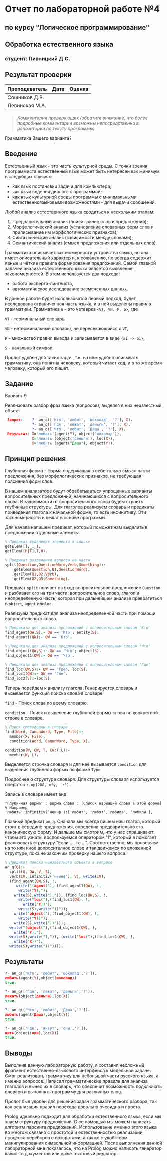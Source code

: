 # Отчет по лабораторной работе №4
## по курсу "Логическое программирование"

## Обработка естественного языка

### студент: Пивницкий Д.С.

## Результат проверки

| Преподаватель     | Дата         |  Оценка       |
|-------------------|--------------|---------------|
| Сошников Д.В. |              |               |
| Левинская М.А.|              |               |

> *Комментарии проверяющих (обратите внимание, что более подробные комментарии возможны непосредственно в репозитории по тексту программы)*

Грамматика Вашего варианта? 
## Введение

Естественный язык - это часть культурной среды. С точки зрения программиста естественный язык может быть интересен как минимум в следубщих случаях:

- как язык постановки задачи для компьютера;
- как язык ведения диалога с программой;
- как язык культурной среды программы с минимальными естественноязыковыми возможностями - для выдачи сообщений.

Любой анализ естественного языка сводиться к нескольким этапам: 
1. Предварительный анализ (поиск границ слов и предложений);
2. Морфологический анализ (установление словарных форм слов и приписывание им морфологических признаков);
3. Синтаксический анализ (зависимости между словами);
4. Семантический анализ (смысл предложения или отдельных слов). 

Грамматика описывает закономерности устройства языка, но она имеет описательный характер и, к сожалению, не всегда содержит явные и чёткие правила формирования предложений. Самой главной задачей анализа естественного языка является выявление закономерностей. В этом используется два подхода:
- работа эксперта-лингвиста,
- автоматическое исследование размеченных данных.

В данной работе будет использоватся первый подход, будет исследована ограниченная часть языка, и в ней выделены правила грамматики.  Грамматика  `G` - это  четверка  `<VT, VN, P, S>`, где

`VT` - терминальный словарь,

`VN` - нетерминальный словарь), не пересекающийся с `VT`,

`P` - множество правил вывода и записывается в виде `{ai -> bi}`,

`S` - начальный символ.

Пролог удобен для таких задач, т.к. на нём удобно описывать грамматику, она понятна человеку, который читает код, и в то же время человеку, который его пишет.

## Задание

Вариант 9

Реализовать разбор фраз языка (вопросов), выделяя в них неизвестный объект
```prolog
 Запрос:    ?- an_q(['Кто', 'любит', 'шоколад', '?'], X).
            ?- an_q(['Где', 'лежат', 'деньги', '?'], X).
            ?- an_q(['Что', 'любит', 'Даша', '?'], X).
 Результат: X='любить'(agent(Y), object('шоколад')),
            X='лежать'(object('деньги'), loc(X)),
            X='любить'(agent("Даша"), object(Y)).
```
## Принцип решения

Глубинная форма - форма содержащая в себе только смысл части предложения, без морфологических признаков, не требующая пояснения форм слов.

В нашем анализаторе будут обрабатываться упрощенные варианты вопросительных предложений, начинающихся с вопросительного слова. В зависимости от вопросительного слова будем строить глубинные структуры.
Для глаголов реализуем словарь и предикаты приведения глагола к начальной форме, то есть инфинитиву. Эти закономерности и лежат в основе программы.

Для начала напишем предикат, который поможет нам выделить в предложении отдельные элеметы.
```prolog
% Предикат выделения элемента в списке
getElem([],_,_).
getElem([H|T],T,H).

% Предикат разделения вопроса на части
split(Question,QuestionWord,Verb,Something):-
    getElem(Question,Q1,QuestionWord), 
    getElem(Q1,Q2,Verb),
    getElem(Q2,Q3,Something).
```
Предикат `split` полчает на вход  вопросительное предложение `Question` и разбивает его на три части: вопросительное слово, глагол и неопределенную часть, которая при дальнейшем анализе превратиться в `object`, `agent` или`loc`.

Реализуем предикат для анализа неопределенной части при помощи вопросительного слова.

```prolog
% Предикаты для анализа предложений с вопросительным словом 'Кто'
find_agent(QW,S):- QW == 'Кто'; entity(S).
find_agent1(QW):- QW == 'Кто'.

% Предикаты для анализа предложений с вопросительным словом 'Что'
find_object(QW,S):- QW == 'Что'; object(S).
find_object1(QW):- QW == 'Что'.

% Предикаты для анализа предложений с вопросительным словом 'Где'
find_loc(QW,S):- QW == 'Где', loc(S).
find_loc1(QW):- QW == 'Где'.
find_loc2(S):-loc(S).
```
Теперь перейдем  к анализу глагола. Генерируется словарь и вызывается функция поиска слова в словаре

`find` - Поиск слова по всему словарю.

`condition` - Поиск и выделение глубинной формы слова по конкретной строке в словаре.

```prolog
% Поиск словоформы в словаре
find(Word, CanonWord, Type, File):-
  member(X, File),
  condition(Word, CanonWord, Type, X).

condition(W, CW, T, CW:T:L):-
  member(W, L).
```

Выделяется строчка словаря и для неё вызывается `condition` для выделения глубинной формы по форме `Type`

Подробнее о структуре словаря: Для структуры словаря используется оператор `:-op(200, xfy, ':').` 

Запись в словаре имеет вид:

```
"Глубинная форма' : форма слова : [Список вариаций слова в этой форме]
% Например
'любить':infinitiv('неинф'):['любит', 'любят','любила', 'любили'],
```

Главный предикат `an_q`. Сначала мы всегда пишем наш глагол, который стоит в середине предложения, определив предварительно его каноническую форму. И дальше мы смотрим, что у нас спрашивают: чтобы это узнать, воспользуемся оператором "!", который в помогает реализовать структуру "Если ..., то ...". Соответственно, мы проверяем на то или иное вопросителное слово и так движемся по вложенной структуре, пока не закончим проверку нашего вопроса.

```prolog
% Предикат поиска неизвестного объекта в вопросе
an_q(Q):- 
  split(Q, QW, V, S), 
  verb(IV, infinitiv('неинф'), V), write(IV), 
  (find_agent(QW,S), !,
     write("(agent("), (find_agent1(QW), !, 
      write("Y),");
    write(S),write("),")), (find_loc(QW,S), !, 
      write("loc("),(find_loc1(QW), !, 
        write("Y))");
      write(S),write("))"));
    write("object("),(find_object1(QW), !, 
      write("Y))");
    write(S),write("))")));
  write("(object("),(find_object1(QW), !,
    write("Y),");
  write(S),write("),")), (write("loc("),(find_loc1(QW), !, 
    write("X))");
  write(S),write("))")))).
```

## Результаты

```prolog
?- an_q(['Кто', 'любит', 'шоколад','?']).
любить(agent(Y),object(шоколад))
true.
```

```prolog
?- an_q(['Где', 'лежат', 'деньги','?']).                                                                                                  
лежать(object(деньги),loc(X))
true.
```

```prolog
?- an_q(['Что', 'любит', 'Даша','?']).                                                                                   
любить(agent(Даша),object(Y))
true.
```

```prolog
?- an_q(['Где', 'живут', 'они','?']).                                                                                          
жить(object(они),loc(X))
true.
```

## Выводы

Выполнив данную лабораторную работу, я составил несложный фрагмент естественно-языкового интерфейса к модельной задаче. Смог реализовать грамматику для небольшой части русского языка, а именно вопросов. Написал грамматические правила для анализа глаголов и вынес их в словарь, что обеспечит возможность подключать словари и выполнять программу для различных слов.

Пролог был удобен для решения задач грамматического разбора, так как реализация правил перехода довольно очевидна и проста.

Prolog идеально подходит для обработки естественного языка, если мы знаем структуру предложений. С ее помощью мы можем написать алгоритм парсинга предложений. Использование именно этого языка во многом связано с простотой и естественностью реализации процесса переборов с возвратами, а также с удобством манипулирования символьной информацией. После выполнения данной лабораторной мне показалось, что на Prolog можно написать генератор каких-то документов или даже текстовый редактор.




